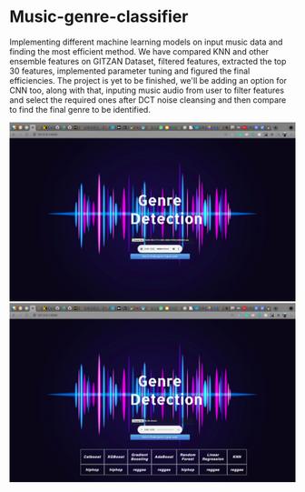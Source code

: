 # Music-genre-classifier
Implementing different machine learning models on input music data and finding the most efficient method.
We have compared KNN and other ensemble features on GITZAN Dataset, filtered features, extracted the top 30 features, implemented parameter tuning and figured the final efficiencies. The project is yet to be finished, we'll be adding an option for CNN too, along with that, inputing music audio from user to filter features and select the required ones after DCT noise cleansing and then compare to find the final genre to be identified.

![Input](https://github.com/0sparsh2/Music-genre-classifier/blob/main/input.png)
![Output](https://github.com/0sparsh2/Music-genre-classifier/blob/main/output.png)
